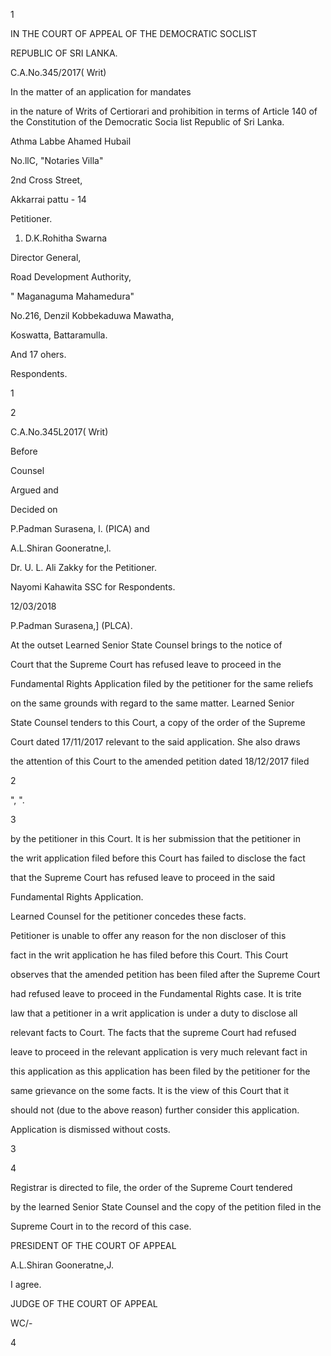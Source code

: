 1

IN THE COURT OF APPEAL OF THE DEMOCRATIC SOCLIST

REPUBLIC OF SRI LANKA.

C.A.No.345/2017( Writ)

In the matter of an application for mandates

in the nature of Writs of Certiorari and prohibition in terms of Article 140 of the Constitution of the Democratic Socia list Republic of Sri Lanka.

Athma Labbe Ahamed Hubail

No.llC, "Notaries Villa"

2nd Cross Street,

Akkarrai pattu - 14

Petitioner.

1. D.K.Rohitha Swarna

Director General,

Road Development Authority,

" Maganaguma Mahamedura"

No.216, Denzil Kobbekaduwa Mawatha,

Koswatta, Battaramulla.

And 17 ohers.

Respondents.

1

2

C.A.No.345L2017( Writ)

Before

Counsel

Argued and

Decided on

P.Padman Surasena, l. (PICA) and

A.L.Shiran Gooneratne,l.

Dr. U. L. Ali Zakky for the Petitioner.

Nayomi Kahawita SSC for Respondents.

12/03/2018

P.Padman Surasena,] (PLCA).

At the outset Learned Senior State Counsel brings to the notice of

Court that the Supreme Court has refused leave to proceed in the

Fundamental Rights Application filed by the petitioner for the same reliefs

on the same grounds with regard to the same matter. Learned Senior

State Counsel tenders to this Court, a copy of the order of the Supreme

Court dated 17/11/2017 relevant to the said application. She also draws

the attention of this Court to the amended petition dated 18/12/2017 filed

2

", ".

3

by the petitioner in this Court. It is her submission that the petitioner in

the writ application filed before this Court has failed to disclose the fact

that the Supreme Court has refused leave to proceed in the said

Fundamental Rights Application.

Learned Counsel for the petitioner concedes these facts.

Petitioner is unable to offer any reason for the non discloser of this

fact in the writ application he has filed before this Court. This Court

observes that the amended petition has been filed after the Supreme Court

had refused leave to proceed in the Fundamental Rights case. It is trite

law that a petitioner in a writ application is under a duty to disclose all

relevant facts to Court. The facts that the supreme Court had refused

leave to proceed in the relevant application is very much relevant fact in

this application as this application has been filed by the petitioner for the

same grievance on the some facts. It is the view of this Court that it

should not (due to the above reason) further consider this application.

Application is dismissed without costs.

3

4

Registrar is directed to file, the order of the Supreme Court tendered

by the learned Senior State Counsel and the copy of the petition filed in the

Supreme Court in to the record of this case.

PRESIDENT OF THE COURT OF APPEAL

A.L.Shiran Gooneratne,J.

I agree.

JUDGE OF THE COURT OF APPEAL

WC/-

4